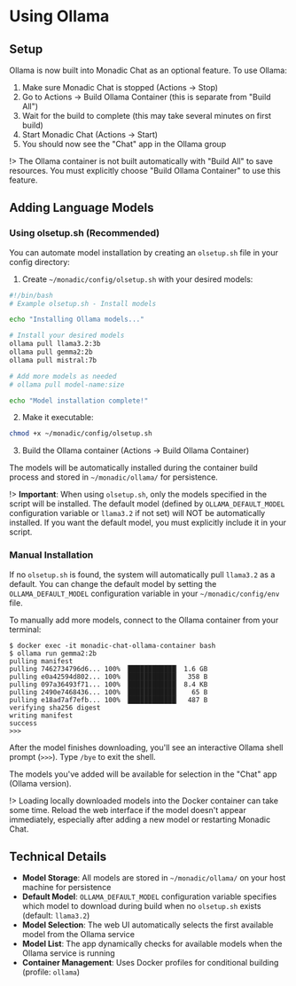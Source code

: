 # Using Ollama

## Setup

Ollama is now built into Monadic Chat as an optional feature. To use Ollama:

1. Make sure Monadic Chat is stopped (Actions → Stop)
2. Go to Actions → Build Ollama Container (this is separate from "Build All")
3. Wait for the build to complete (this may take several minutes on first build)
4. Start Monadic Chat (Actions → Start)
5. You should now see the "Chat" app in the Ollama group

!> The Ollama container is not built automatically with "Build All" to save resources. You must explicitly choose "Build Ollama Container" to use this feature.

## Adding Language Models

### Using olsetup.sh (Recommended)

You can automate model installation by creating an `olsetup.sh` file in your config directory:

1. Create `~/monadic/config/olsetup.sh` with your desired models:

```bash
#!/bin/bash
# Example olsetup.sh - Install models

echo "Installing Ollama models..."

# Install your desired models
ollama pull llama3.2:3b
ollama pull gemma2:2b
ollama pull mistral:7b

# Add more models as needed
# ollama pull model-name:size

echo "Model installation complete!"
```

2. Make it executable:
```bash
chmod +x ~/monadic/config/olsetup.sh
```

3. Build the Ollama container (Actions → Build Ollama Container)

The models will be automatically installed during the container build process and stored in `~/monadic/ollama/` for persistence.

!> **Important**: When using `olsetup.sh`, only the models specified in the script will be installed. The default model (defined by `OLLAMA_DEFAULT_MODEL` configuration variable or `llama3.2` if not set) will NOT be automatically installed. If you want the default model, you must explicitly include it in your script.

### Manual Installation

If no `olsetup.sh` is found, the system will automatically pull `llama3.2` as a default. You can change the default model by setting the `OLLAMA_DEFAULT_MODEL` configuration variable in your `~/monadic/config/env` file.

To manually add more models, connect to the Ollama container from your terminal:

```shell
$ docker exec -it monadic-chat-ollama-container bash
$ ollama run gemma2:2b
pulling manifest
pulling 7462734796d6... 100% ▕████████████▏ 1.6 GB
pulling e0a42594d802... 100% ▕████████████▏  358 B
pulling 097a36493f71... 100% ▕████████████▏ 8.4 KB
pulling 2490e7468436... 100% ▕████████████▏   65 B
pulling e18ad7af7efb... 100% ▕████████████▏  487 B
verifying sha256 digest
writing manifest
success
>>>
```

After the model finishes downloading, you'll see an interactive Ollama shell prompt (`>>>`). Type `/bye` to exit the shell.

The models you've added will be available for selection in the "Chat" app (Ollama version).

!> Loading locally downloaded models into the Docker container can take some time. Reload the web interface if the model doesn't appear immediately, especially after adding a new model or restarting Monadic Chat.

## Technical Details

- **Model Storage**: All models are stored in `~/monadic/ollama/` on your host machine for persistence
- **Default Model**: `OLLAMA_DEFAULT_MODEL` configuration variable specifies which model to download during build when no `olsetup.sh` exists (default: `llama3.2`)
- **Model Selection**: The web UI automatically selects the first available model from the Ollama service
- **Model List**: The app dynamically checks for available models when the Ollama service is running
- **Container Management**: Uses Docker profiles for conditional building (profile: `ollama`)
